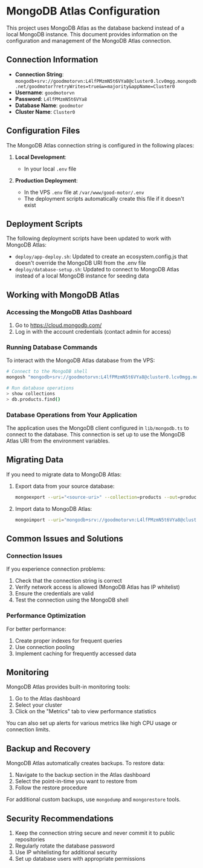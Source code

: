 # MongoDB Atlas Configuration

This project uses MongoDB Atlas as the database backend instead of a local MongoDB instance. This document provides information on the configuration and management of the MongoDB Atlas connection.

## Connection Information

- **Connection String**: `mongodb+srv://goodmotorvn:L4lfPMzmN5t6VYa8@cluster0.lcv0mgg.mongodb.net/goodmotor?retryWrites=true&w=majority&appName=Cluster0`
- **Username**: `goodmotorvn`
- **Password**: `L4lfPMzmN5t6VYa8`
- **Database Name**: `goodmotor`
- **Cluster Name**: `Cluster0`

## Configuration Files

The MongoDB Atlas connection string is configured in the following places:

1. **Local Development**: 
   - In your local `.env` file

2. **Production Deployment**:
   - In the VPS `.env` file at `/var/www/good-motor/.env`
   - The deployment scripts automatically create this file if it doesn't exist

## Deployment Scripts

The following deployment scripts have been updated to work with MongoDB Atlas:

- `deploy/app-deploy.sh`: Updated to create an ecosystem.config.js that doesn't override the MongoDB URI from the .env file
- `deploy/database-setup.sh`: Updated to connect to MongoDB Atlas instead of a local MongoDB instance for seeding data

## Working with MongoDB Atlas

### Accessing the MongoDB Atlas Dashboard

1. Go to https://cloud.mongodb.com/
2. Log in with the account credentials (contact admin for access)

### Running Database Commands

To interact with the MongoDB Atlas database from the VPS:

```bash
# Connect to the MongoDB shell
mongosh "mongodb+srv://goodmotorvn:L4lfPMzmN5t6VYa8@cluster0.lcv0mgg.mongodb.net/goodmotor"

# Run database operations
> show collections
> db.products.find()
```

### Database Operations from Your Application

The application uses the MongoDB client configured in `lib/mongodb.ts` to connect to the database. This connection is set up to use the MongoDB Atlas URI from the environment variables.

## Migrating Data

If you need to migrate data to MongoDB Atlas:

1. Export data from your source database:
   ```bash
   mongoexport --uri="<source-uri>" --collection=products --out=products.json
   ```

2. Import data to MongoDB Atlas:
   ```bash
   mongoimport --uri="mongodb+srv://goodmotorvn:L4lfPMzmN5t6VYa8@cluster0.lcv0mgg.mongodb.net/goodmotor" --collection=products --file=products.json
   ```

## Common Issues and Solutions

### Connection Issues

If you experience connection problems:

1. Check that the connection string is correct
2. Verify network access is allowed (MongoDB Atlas has IP whitelist)
3. Ensure the credentials are valid
4. Test the connection using the MongoDB shell

### Performance Optimization

For better performance:

1. Create proper indexes for frequent queries
2. Use connection pooling
3. Implement caching for frequently accessed data

## Monitoring

MongoDB Atlas provides built-in monitoring tools:

1. Go to the Atlas dashboard
2. Select your cluster
3. Click on the "Metrics" tab to view performance statistics

You can also set up alerts for various metrics like high CPU usage or connection limits.

## Backup and Recovery

MongoDB Atlas automatically creates backups. To restore data:

1. Navigate to the backup section in the Atlas dashboard
2. Select the point-in-time you want to restore from
3. Follow the restore procedure

For additional custom backups, use `mongodump` and `mongorestore` tools.

## Security Recommendations

1. Keep the connection string secure and never commit it to public repositories
2. Regularly rotate the database password
3. Use IP whitelisting for additional security
4. Set up database users with appropriate permissions 